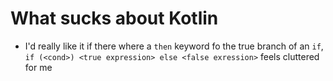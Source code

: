 # What sucks about Kotlin
* I'd really like it if there where a `then` keyword fo the true branch of an `if`, `if (<cond>) <true expression> else <false exression>` feels cluttered for me
